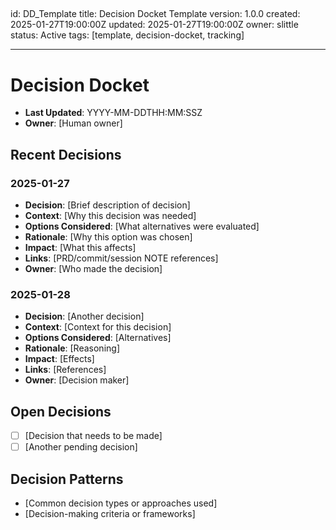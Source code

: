 <!-- markdownlint-disable MD003 MD022 -->
<!-- markdownlint-disable MD041 -->

## <!-- markdownlint-disable MD025 -->

id: DD_Template
title: Decision Docket Template
version: 1.0.0
created: 2025-01-27T19:00:00Z
updated: 2025-01-27T19:00:00Z
owner: slittle
status: Active
tags: [template, decision-docket, tracking]

---

# Decision Docket

- **Last Updated**: YYYY-MM-DDTHH:MM:SSZ
- **Owner**: [Human owner]

## Recent Decisions

### 2025-01-27

- **Decision**: [Brief description of decision]
- **Context**: [Why this decision was needed]
- **Options Considered**: [What alternatives were evaluated]
- **Rationale**: [Why this option was chosen]
- **Impact**: [What this affects]
- **Links**: [PRD/commit/session NOTE references]
- **Owner**: [Who made the decision]

### 2025-01-28

- **Decision**: [Another decision]
- **Context**: [Context for this decision]
- **Options Considered**: [Alternatives]
- **Rationale**: [Reasoning]
- **Impact**: [Effects]
- **Links**: [References]
- **Owner**: [Decision maker]

## Open Decisions

- [ ] [Decision that needs to be made]
- [ ] [Another pending decision]

## Decision Patterns

- [Common decision types or approaches used]
- [Decision-making criteria or frameworks]
